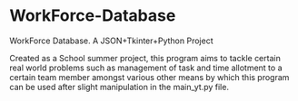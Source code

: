 # WorkForce-Database
WorkForce Database. A JSON+Tkinter+Python Project

Created as a School summer project, this program aims to tackle certain real world problems such as management of task and time allotment to a certain team member amongst various other means by which this program can be used after slight manipulation in the main_yt.py file.
